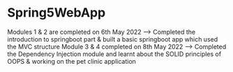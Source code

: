 # Spring5WebApp
Modules 1 & 2 are completed on 6th May 2022 --> Completed the introduction to springboot part & built a basic springboot app which used the MVC structure
Module 3 & 4 completed on 8th May 2022 --> Completed the Dependency Injection module and learnt about the SOLID principles of OOPS & working on the pet clinic application
